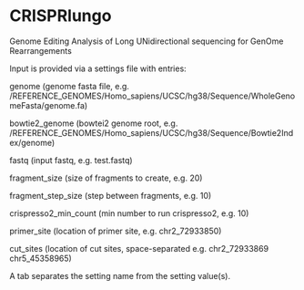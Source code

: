 # CRISPRlungo
Genome Editing Analysis of Long UNidirectional sequencing for GenOme Rearrangements


Input is provided via a settings file with entries:


genome (genome fasta file, e.g. /REFERENCE_GENOMES/Homo_sapiens/UCSC/hg38/Sequence/WholeGenomeFasta/genome.fa)

bowtie2_genome (bowtei2 genome root, e.g. /REFERENCE_GENOMES/Homo_sapiens/UCSC/hg38/Sequence/Bowtie2Index/genome)

fastq (input fastq, e.g. test.fastq)

fragment_size (size of fragments to create, e.g. 20)

fragment_step_size (step between fragments, e.g. 10)

crispresso2_min_count (min number to run crispresso2, e.g. 10)

primer_site (location of primer site, e.g. chr2_72933850)

cut_sites (location of cut sites, space-separated e.g. chr2_72933869 chr5_45358965)


A tab separates the setting name from the setting value(s).
